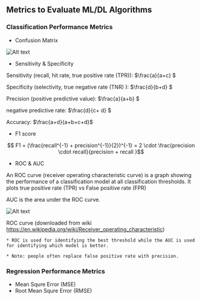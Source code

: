 ## Metrics to Evaluate ML/DL Algorithms

### Classification Performance Metrics

* Confusion Matrix

![Alt text](../figures/ConfusionMatrix.jpg?raw=true "Confusion Matrix") 

* Sensitivity & Specificity

Sensitivity (recall, hit rate, true positive rate (TPR)):     $\frac{a}{a+c} $

Specificity (selectivity, true negative rate (TNR) ): $\frac{d}{b+d} $

Precision (positive predictive value): $\frac{a}{a+b} $

negative predictive rate: $\frac{d}{c+ d} $

Accuracy: $\frac{a+d}{a+b+c+d}$ 

* F1 score

$$ F1 = (\frac{recall^{-1} + precision^{-1}}{2})^{-1} = 2 \cdot \frac{precision \cdot recall}{precision + recall }$$

* ROC & AUC

An ROC curve (receiver operating characteristic curve) is a graph showing the performance of a classification model at all classification thresholds. It plots true positive rate (TPR) vs False positive rate (FPR)

AUC is the area under the ROC curve.

![Alt text](../figures/ROC.jpg?raw=true "ROC curve")

ROC curve (downloaded from wiki https://en.wikipedia.org/wiki/Receiver_operating_characteristic)

    * ROC is used for identifying the best threshold while the AUC is used for identifying which model is better.

    * Note: people often replace false positive rate with precision.


### Regression Performance Metrics
* Mean Squre Error (MSE)
* Root Mean Squre Error (RMSE)